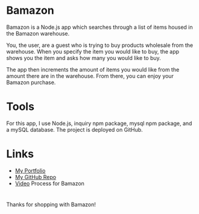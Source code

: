 # Bamazon
Bamazon is a Node.js app which searches through a list of items housed in the Bamazon warehouse. 

You, the user, are a guest who is trying to buy products wholesale from the warehouse. When you specify the item you would like to buy, the app shows you the item and asks how many you would like to buy. 

The app then increments the amount of items you would like from the amount there are in the warehouse. From there, you can enjoy your Bamazon purchase. 

# Tools
For this app, I use Node.js, inquiry npm package, mysql npm package, and a mySQL database. The project is deployed on GitHub. 

# Links

* [My Portfolio](https://gelissa.github.io/gelissaPortfolio/)
* [My GitHub Repo](https://github.com/gelissa/bamazon)
* [Video](https://drive.google.com/file/d/1b8umEeYwnllix1mVa4vui7ZxiYKuSpJp/view?usp=sharing) Process for Bamazon

#
Thanks for shopping with Bamazon!